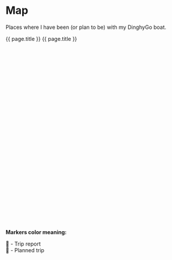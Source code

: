 # Map

Places where I have been (or plan to be) with my DinghyGo boat.

<div style="height: 500px; width: 100%">
  <l-map :useGlobalLeaflet="false" 
         v-model="zoom"
         v-model:zoom="zoom" 
         :center="center"
         style="z-index: 0;">
    <l-tile-layer :url="url"  
                  :attribution="attribution" 
                  layer-type="base"
                  name="OpenStreetMap">
    </l-tile-layer>
    <l-marker v-for="page in posts.planned" :lat-lng="page.coordinates">
      <l-icon :icon-url="iconUrl" :icon-size="iconSize" :icon-anchor="iconAnchor"/>
      <l-popup>
        <a :href="page.link">
          {{ page.title }}
        </a>
      </l-popup>
    </l-marker>
    <l-marker v-for="page in posts.trips" :lat-lng="page.coordinates">
      <l-popup>
        <a :href="page.link">
          {{ page.title }}
        </a>
      </l-popup>
    </l-marker>          
  </l-map>
</div>

**Markers color meaning:**

:blue_heart: - Trip report<br/>
:green_heart: - Planned trip<br/>

<script lang="ts">

  import 'leaflet/dist/leaflet.css';
  import { LMap, LTileLayer, LMarker, LPopup, LIcon } from "@vue-leaflet/vue-leaflet";
  import postsData from './posts.json'

  export default {
    components: {
      LMap,
      LTileLayer,
      LMarker,
      LPopup,
      LIcon
    },
    data() {
      return {
        zoom: 5,
        center: [49.41220, 8.70995],
        url: 'https://{s}.tile.openstreetmap.org/{z}/{x}/{y}.png',
        attribution: 'Map data © <a href="https://openstreetmap.org">OpenStreetMap</a> contributors',
        posts: postsData
      };
    },
    computed: {
      iconUrl() {
        return 'https://raw.githubusercontent.com/pointhi/leaflet-color-markers/master/img/marker-icon-2x-green.png';
      },
      iconSize(): L.PointExpression {
        return [25, 40];
      },
      iconAnchor() {
        return [12, 40];
      }
    } 
  };

  //Further here: https://github.com/vue-leaflet/vue-leaflet
</script>
